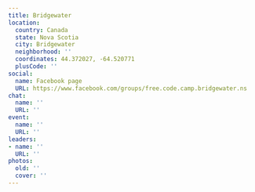 ```yaml
---
title: Bridgewater
location:
  country: Canada
  state: Nova Scotia
  city: Bridgewater
  neighborhood: ''
  coordinates: 44.372027, -64.520771
  plusCode: ''
social:
  name: Facebook page
  URL: https://www.facebook.com/groups/free.code.camp.bridgewater.ns
chat:
  name: ''
  URL: ''
event:
  name: ''
  URL: ''
leaders:
- name: ''
  URL: ''
photos:
  old: ''
  cover: ''
---
```

